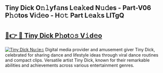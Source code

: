 ## Tiny Dick O𝚗𝚕yf𝚊ns L𝚎a𝚔ed N𝚞𝚍es - Part-V06 P𝚑𝚘tos Vi𝚍𝚎o - H𝚘𝚝 Part L𝚎a𝚔s LlTgQ

# <h2><a href="http://kf7czp3.oniu.top/?m=Tiny+Dick">🔗👉 🔴 Tiny Dick P𝚑ot𝚘𝚜 V𝚒d𝚎o</a></h2>

[![Tiny Dick Nu𝚍e𝚜](https://i.imgur.com/0qMVB7G.gif)](http://kf7czp3.oniu.top/?m=Tiny+Dick)
Digital media provider and amusement giver Tiny Dick, celebrated for sharing dance and lifestyle ideas through viral dance routines and compact clips. Versatile artist Tiny Dick, known for their remarkable abilities and achievements across various entertainment genres.  
